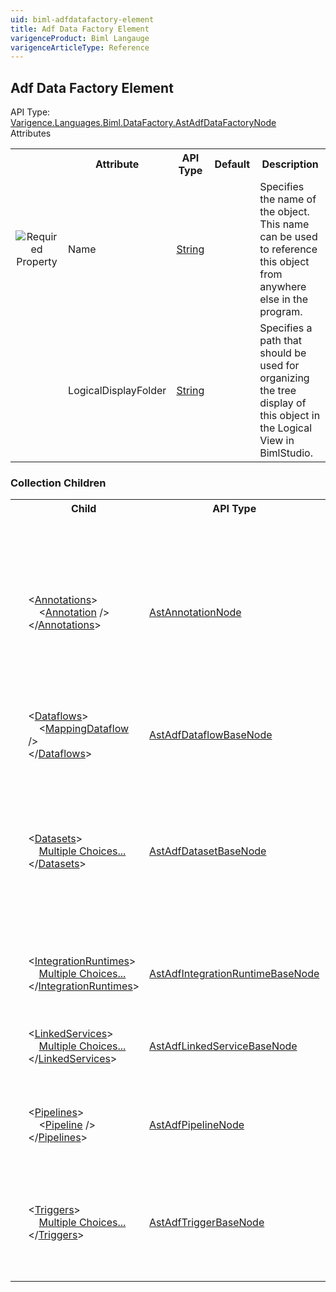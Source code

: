 ```yaml
---
uid: biml-adfdatafactory-element
title: Adf Data Factory Element
varigenceProduct: Biml Langauge
varigenceArticleType: Reference
---
```

## Adf Data Factory Element<div class="AssemblyInfoGroup"><div class="CrossReferenceGroup"><div class="CrossReferenceHeader">API Type:</div><div class="CrossReferenceValue"><a href="../api-reference/Varigence.Languages.Biml.DataFactory.AstAdfDataFactoryNode.html">Varigence.Languages.Biml.DataFactory.AstAdfDataFactoryNode</a></div></div></div><div class="AttributeGroup"><div class="AttributeGroupHeader">Attributes</div><table id="AttributeList" class="AttributeList"><tbody><tr><th class="AttributeIconColumnHeader">&nbsp;</th><th class="AttributeNameColumnHeader">Attribute</th><th class="AttributeTypeColumnHeader">API Type</th><th class="AttributeDefaultColumnHeader">Default</th><th class="AttributeSummaryColumnHeader">Description</th></tr><tr class="ad0"><td align="center" class="AttributeIcon"><img title="Required Property" src="attributeRequired.png"></td><td class="AttributeName">Name</td><td class="AttributeType"><a href="https://msdn.microsoft.com/en-us/library/System.String.aspx">String</a></td><td class="AttributeDefault">&nbsp;</td><td class="AttributeSummary"><div class ="SummaryItem">Specifies the name of the object.  This name can be used to reference this object from anywhere else in the program.</div></td></tr><tr class="ad1"><td align="center" class="AttributeIcon"><img title="" src="attribute.png"></td><td class="AttributeName">LogicalDisplayFolder</td><td class="AttributeType"><a href="https://msdn.microsoft.com/en-us/library/System.String.aspx">String</a></td><td class="AttributeDefault">&nbsp;</td><td class="AttributeSummary"><div class ="SummaryItem">Specifies a path that should be used for organizing the tree display of this object in the Logical View in BimlStudio.</div></td></tr></tbody></table></div><div class="ChildGroup">### Collection Children<table id="ChildList" class="ChildList"><tbody><tr><th class="ChildIconColumnHeader">&nbsp;</th><th class="ChildNameColumnHeader">Child</th><th class="ChildTypeColumnHeader">API Type</th><th class="ChildSummaryColumnHeader">Description</th></tr><tr class="cd0"><td align="center" class="ChildIcon"><img title="" src="collectionChild.png"><div class="RequiredIcon" title="Required Child"></div><td class="ChildName"><span class="punc">&lt;</span><a href=Varigence.Languages.Biml.AstNode_Annotations.html">Annotations</a><span class="punc">&gt;</span><br />&nbsp;&nbsp;&nbsp;&nbsp;<span class="punc">&lt;</span><a href=Varigence.Languages.Biml.AstAnnotationNode.html">Annotation</a> <span class="punc">/&gt;</span><br /><span class="punc">&lt;/</span><a href=Varigence.Languages.Biml.AstNode_Annotations.html">Annotations</a><span class="punc">&gt;</span></td><td class="ChildType"><a href="../api-reference/Varigence.Languages.Biml.AstAnnotationNode.html">AstAnnotationNode</a></td><td class="ChildSummary"><div class ="SummaryItem">This is a collection of annotation items that can be used to specify documentation, tags, or other information.  Annotations are particularly useful for storing information about nodes that can be used by BimlScript code.</div></td></tr><tr class="cd1"><td align="center" class="ChildIcon"><img title="" src="collectionChild.png"><div class="RequiredIcon" title="Required Child"></div><td class="ChildName"><span class="punc">&lt;</span><a href=Varigence.Languages.Biml.DataFactory.AstAdfDataFactoryNode_Dataflows.html">Dataflows</a><span class="punc">&gt;</span><br />&nbsp;&nbsp;&nbsp;&nbsp;<span class="punc">&lt;</span><a href=Varigence.Languages.Biml.DataFactory.AstAdfMappingDataflowNode.html">MappingDataflow</a> <span class="punc">/&gt;</span><br /><span class="punc">&lt;/</span><a href=Varigence.Languages.Biml.DataFactory.AstAdfDataFactoryNode_Dataflows.html">Dataflows</a><span class="punc">&gt;</span></td><td class="ChildType"><a href="../api-reference/Varigence.Languages.Biml.DataFactory.AstAdfDataflowBaseNode.html">AstAdfDataflowBaseNode</a></td><td class="ChildSummary"><div class ="SummaryItem">A collection of Dataflows that can be used by the Data Factory.</div></td></tr><tr class="cd0"><td align="center" class="ChildIcon"><img title="" src="collectionChild.png"><div class="RequiredIcon" title="Required Child"></div><td class="ChildName"><span class="punc">&lt;</span><a href=Varigence.Languages.Biml.DataFactory.AstAdfDataFactoryNode_Datasets.html">Datasets</a><span class="punc">&gt;</span><br />&nbsp;&nbsp;&nbsp;&nbsp;<a href=Varigence.Languages.Biml.DataFactory.AstAdfDataFactoryNode_Datasets.html">Multiple Choices...</a><br /><span class="punc">&lt;/</span><a href=Varigence.Languages.Biml.DataFactory.AstAdfDataFactoryNode_Datasets.html">Datasets</a><span class="punc">&gt;</span></td><td class="ChildType"><a href="../api-reference/Varigence.Languages.Biml.DataFactory.AstAdfDatasetBaseNode.html">AstAdfDatasetBaseNode</a></td><td class="ChildSummary"><div class ="SummaryItem">A dataset points to the data that the user will use in their activities as either inputs or outputs. They can utilize data within different storage systems, for example tables, containers, files, folders or documents.</div></td></tr><tr class="cd1"><td align="center" class="ChildIcon"><img title="" src="collectionChild.png"><div class="RequiredIcon" title="Required Child"></div><td class="ChildName"><span class="punc">&lt;</span><a href=Varigence.Languages.Biml.DataFactory.AstAdfDataFactoryNode_IntegrationRuntimes.html">IntegrationRuntimes</a><span class="punc">&gt;</span><br />&nbsp;&nbsp;&nbsp;&nbsp;<a href=Varigence.Languages.Biml.DataFactory.AstAdfDataFactoryNode_IntegrationRuntimes.html">Multiple Choices...</a><br /><span class="punc">&lt;/</span><a href=Varigence.Languages.Biml.DataFactory.AstAdfDataFactoryNode_IntegrationRuntimes.html">IntegrationRuntimes</a><span class="punc">&gt;</span></td><td class="ChildType"><a href="../api-reference/Varigence.Languages.Biml.DataFactory.AstAdfIntegrationRuntimeBaseNode.html">AstAdfIntegrationRuntimeBaseNode</a></td><td class="ChildSummary"><div class ="SummaryItem">A collection of Integration Runtimes that can be used by the Data Factory.</div></td></tr><tr class="cd0"><td align="center" class="ChildIcon"><img title="" src="collectionChild.png"><div class="RequiredIcon" title="Required Child"></div><td class="ChildName"><span class="punc">&lt;</span><a href=Varigence.Languages.Biml.DataFactory.AstAdfDataFactoryNode_LinkedServices.html">LinkedServices</a><span class="punc">&gt;</span><br />&nbsp;&nbsp;&nbsp;&nbsp;<a href=Varigence.Languages.Biml.DataFactory.AstAdfDataFactoryNode_LinkedServices.html">Multiple Choices...</a><br /><span class="punc">&lt;/</span><a href=Varigence.Languages.Biml.DataFactory.AstAdfDataFactoryNode_LinkedServices.html">LinkedServices</a><span class="punc">&gt;</span></td><td class="ChildType"><a href="../api-reference/Varigence.Languages.Biml.DataFactory.AstAdfLinkedServiceBaseNode.html">AstAdfLinkedServiceBaseNode</a></td><td class="ChildSummary"><div class ="SummaryItem">Linked Services specify pertinent information to connect the Data Factory to the external entities.</div></td></tr><tr class="cd1"><td align="center" class="ChildIcon"><img title="" src="collectionChild.png"><div class="RequiredIcon" title="Required Child"></div><td class="ChildName"><span class="punc">&lt;</span><a href=Varigence.Languages.Biml.DataFactory.AstAdfDataFactoryNode_Pipelines.html">Pipelines</a><span class="punc">&gt;</span><br />&nbsp;&nbsp;&nbsp;&nbsp;<span class="punc">&lt;</span><a href=Varigence.Languages.Biml.DataFactory.AstAdfPipelineNode.html">Pipeline</a> <span class="punc">/&gt;</span><br /><span class="punc">&lt;/</span><a href=Varigence.Languages.Biml.DataFactory.AstAdfDataFactoryNode_Pipelines.html">Pipelines</a><span class="punc">&gt;</span></td><td class="ChildType"><a href="../api-reference/Varigence.Languages.Biml.DataFactory.AstAdfPipelineNode.html">AstAdfPipelineNode</a></td><td class="ChildSummary"><div class ="SummaryItem">A collection of activities, linked services, and datasets that combine to perform a task.</div></td></tr><tr class="cd0"><td align="center" class="ChildIcon"><img title="" src="collectionChild.png"><div class="RequiredIcon" title="Required Child"></div><td class="ChildName"><span class="punc">&lt;</span><a href=Varigence.Languages.Biml.DataFactory.AstAdfDataFactoryNode_Triggers.html">Triggers</a><span class="punc">&gt;</span><br />&nbsp;&nbsp;&nbsp;&nbsp;<a href=Varigence.Languages.Biml.DataFactory.AstAdfDataFactoryNode_Triggers.html">Multiple Choices...</a><br /><span class="punc">&lt;/</span><a href=Varigence.Languages.Biml.DataFactory.AstAdfDataFactoryNode_Triggers.html">Triggers</a><span class="punc">&gt;</span></td><td class="ChildType"><a href="../api-reference/Varigence.Languages.Biml.DataFactory.AstAdfTriggerBaseNode.html">AstAdfTriggerBaseNode</a></td><td class="ChildSummary"><div class ="SummaryItem">Triggers determine when a pipeline execution should occur, this can be time based (ie a certain time of day/week/month) or event based.</div></td></tr></tbody></table></div>